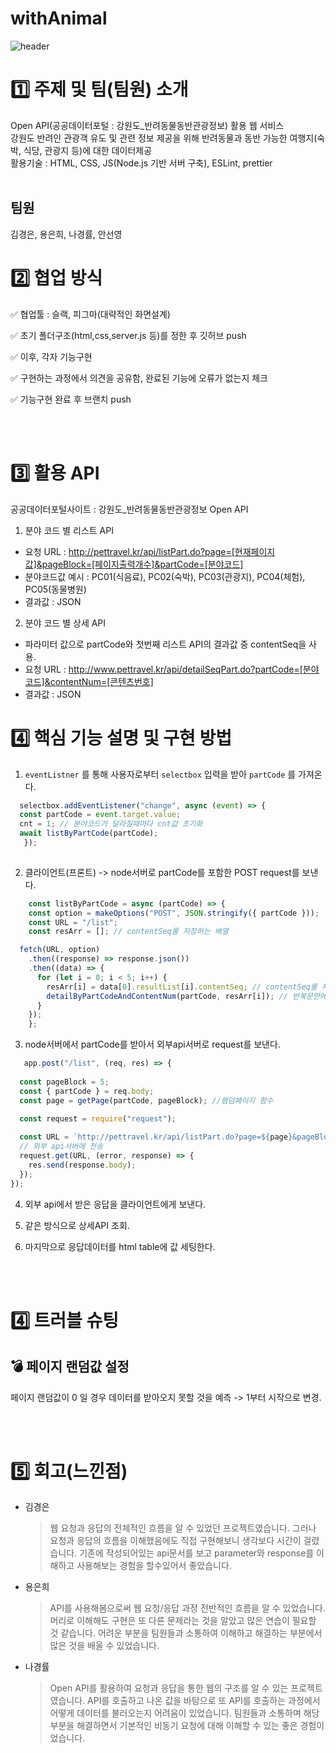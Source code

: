 # withAnimal

![header](https://capsule-render.vercel.app/api?type=waving&color=auto&height=300&section=header&text=withAnimal%20&fontSize=90)

# 1️⃣ 주제 및 팀(팀원) 소개

Open API(공공데이터포털 : 강원도_반려동물동반관광정보) 활용 웹 서비스 <br>
강원도 반려인 관광객 유도 및 관련 정보 제공을 위해 반려동물과 동반 가능한 여행지(숙박, 식당, 관광지 등)에 대한 데이터제공 <br>
활용기술 : HTML, CSS, JS(Node.js 기반 서버 구축), ESLint, prettier
<br><br>

## 팀원

김경은, 용은희, 나경률, 안선영


# 2️⃣ 협업 방식

✅ 협업툴 : 슬랙, 피그마(대략적인 화면설계)

✅ 초기 폴더구조(html,css,server.js 등)를 정한 후 깃허브 push

✅ 이후, 각자 기능구현

✅ 구현하는 과정에서 의견을 공유함, 완료된 기능에 오류가 없는지 체크

✅ 기능구현 완료 후 브랜치 push

<br><br>

# 3️⃣ 활용 API
공공데이터포털사이트 : 강원도_반려동물동반관광정보 Open API

1. 분야 코드 별 리스트 API 

- 요청 URL : http://pettravel.kr/api/listPart.do?page=[현재페이지값]&pageBlock=[페이지출력개수]&partCode=[분야코드]    
- 분야코드값 예시 : PC01(식음료), PC02(숙박), PC03(관광지), PC04(체험), PC05(동물병원)
- 결과값 : JSON 

2. 분야 코드 별 상세 API

- 파라미터 값으로 partCode와 첫번째 리스트 API의 결과값 중 contentSeq을 사용.
- 요청 URL : http://www.pettravel.kr/api/detailSeqPart.do?partCode=[분야코드]&contentNum=[콘텐츠번호] 
- 결과값 : JSON 


# 4️⃣ 핵심 기능 설명 및 구현 방법

1. `eventListner` 를 통해 사용자로부터 `selectbox` 입력을 받아 `partCode` 를 가져온다.
```javascript
  selectbox.addEventListener("change", async (event) => {
  const partCode = event.target.value;
  cnt = 1; // 분야코드가 달라질때마다 cnt값 초기화
  await listByPartCode(partCode);
   });
    
```
   
2. 클라이언트(프론트) -> node서버로 partCode를 포함한 POST request를 보낸다. 
```javascript
    const listByPartCode = async (partCode) => {
    const option = makeOptions("POST", JSON.stringify({ partCode }));
    const URL = "/list";
    const resArr = []; // contentSeq를 저장하는 배열

  fetch(URL, option)
    .then((response) => response.json())
    .then((data) => {
      for (let i = 0; i < 5; i++) {
        resArr[i] = data[0].resultList[i].contentSeq; // contentSeq를 저장
        detailByPartCodeAndContentNum(partCode, resArr[i]); // 반복문안에서 각 시설별 detail 조회
      }
    });
    };
```
   
3. node서버에서 partCode를 받아서 외부api서버로 request를 보낸다.
```javascript
   app.post("/list", (req, res) => {
  
  const pageBlock = 5;
  const { partCode } = req.body;
  const page = getPage(partCode, pageBlock); //램덤페이지 함수
  
  const request = require("request");

  const URL = `http://pettravel.kr/api/listPart.do?page=${page}&pageBlock=${pageBlock}&partCode=${partCode}`;
  // 외부 api서버에 전송
  request.get(URL, (error, response) => {
    res.send(response.body);
  });
});
```

4. 외부 api에서 받은 응답을 클라이언트에게 보낸다.

5. 같은 방식으로 상세API 조회.

6. 마지막으로 응답데이터를 html table에 값 세팅한다.

<br><br>

# 4️⃣ 트러블 슈팅
## 💣 페이지 랜덤값 설정

페이지 랜덤값이 0 일 경우 데이터를 받아오지 못할 것을 예측 -> 1부터 시작으로 변경.
        
<br><br>

# 5️⃣ 회고(느낀점)

* 김경은

  > 웹 요청과 응답의 전체적인 흐름을 알 수 있었던 프로젝트였습니다. 그러나 요청과 응답의 흐름을 이해했음에도 직접 구현해보니 생각보다 시간이 걸렸습니다. 기존에 작성되어있는 api문서를 보고 parameter와 response를 이해하고 사용해보는 경험을 할수있어서 좋았습니다.

* 용은희

  > API를 사용해봄으로써 웹 요청/응답 과정 전반적인 흐름을 알 수 있었습니다. 머리로 이해해도 구현은 또 다른 문제라는 것을 알았고 많은 연습이 필요할 것 같습니다. 어려운 부분을 팀원들과 소통하여 이해하고 해결하는 부분에서 많은 것을 배울 수 있었습니다.

* 나경률
  
  > Open API를 활용하여 요청과 응답을 통한 웹의 구조를 알 수 있는 프로젝트였습니다. API를 호출하고 나온 값을 바탕으로 또 API를 호출하는 과정에서 어떻게 데이터를 불러오는지 어려움이 있었습니다. 팀원들과 소통하며 해당 부분을 해결하면서 기본적인 비동기 요청에 대해 이해할 수 있는 좋은 경험이었습니다.
